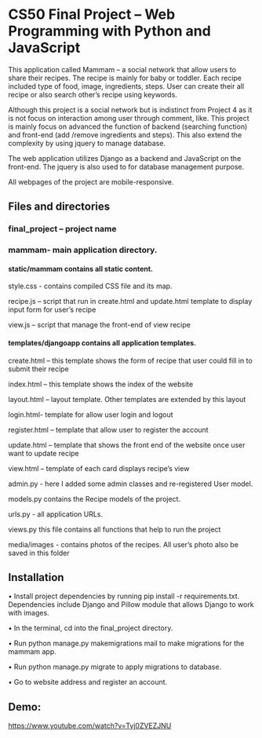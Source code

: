 # CS50 Final Project – Web Programming with Python and JavaScript

This application called Mammam – a social network that allow users to share their recipes. The recipe is mainly for baby or toddler. Each recipe included type of food, image, ingredients, steps. User can create their all recipe or also search other’s recipe using keywords.

Although this project is a social network but is indistinct from Project 4 as it is not focus on interaction among user through comment, like. This project is mainly focus on advanced the function of backend (searching function) and front-end (add /remove ingredients and steps). This also extend the complexity by using jquery to manage database.

The web application utilizes Django as a backend and JavaScript on the front-end. The jquery is also used to for database management purpose.  

All webpages of the project are mobile-responsive.

## Files and directories

### final_project – project name
### mammam- main application directory.

#### static/mammam contains all static content.
style.css - contains compiled CSS file and its map.

recipe.js – script that run in create.html and update.html template to display input form for user’s recipe

view.js – script that manage the front-end of view recipe 

#### templates/djangoapp contains all application templates.

create.html – this template shows the form of recipe that user could fill in to submit their recipe

index.html – this template shows the index of the website

layout.html – layout template. Other templates are extended by this layout

login.html- template for allow user login and logout

register.html – template that allow user to register the account

update.html – template that shows the front end of the website once user want to update recipe

view.html – template of each card displays recipe’s view

admin.py - here I added some admin classes and re-registered User model.

models.py contains the Recipe models of the project. 

urls.py - all application URLs.

views.py this file contains all functions that help to run the project

media/images - contains photos of the recipes. All user’s photo also be saved in this folder 

## Installation
•	Install project dependencies by running pip install -r requirements.txt. Dependencies include Django and Pillow module that allows Django to work with images.

•	In the terminal, cd into the final_project directory.

•	Run python manage.py makemigrations mail to make migrations for the mammam app.

•	Run python manage.py migrate to apply migrations to database.

•	Go to website address and register an account.

## Demo:
https://www.youtube.com/watch?v=Tyj0ZVEZJNU
